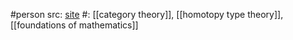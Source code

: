 #person 
src: [site](https://emilyriehl.github.io) 
#: [[category theory]], [[homotopy type theory]], [[foundations of mathematics]] 

